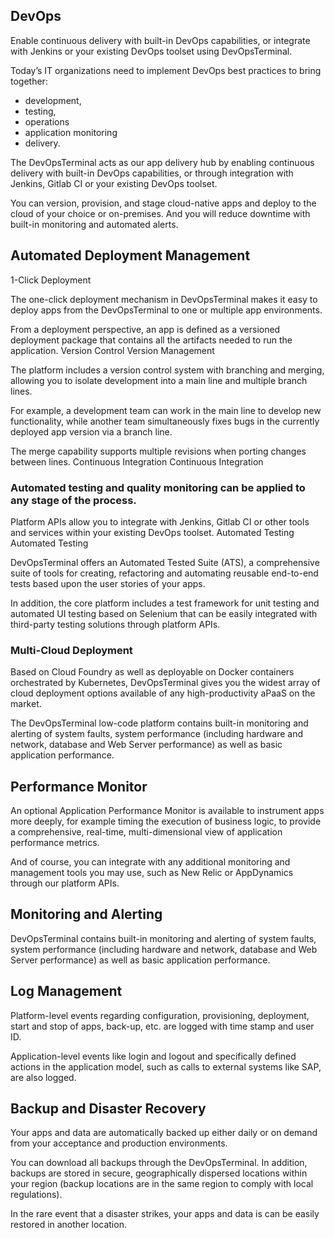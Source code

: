 ## DevOps

Enable continuous delivery with built-in DevOps capabilities, or integrate with Jenkins or your existing DevOps toolset using DevOpsTerminal.


Today’s IT organizations need to implement DevOps best practices to bring together:
+ development,
+ testing, 
+ operations 
+ application monitoring
+ delivery.

The DevOpsTerminal acts as our app delivery hub by enabling continuous delivery with built-in DevOps capabilities,
or through integration with Jenkins, Gitlab CI or your existing DevOps toolset.

You can version, provision, and stage cloud-native apps and deploy to the cloud of your choice or on-premises. 
And you will reduce downtime with built-in monitoring and automated alerts.

## Automated Deployment Management
1-Click Deployment

The one-click deployment mechanism in DevOpsTerminal makes it easy to deploy apps from the DevOpsTerminal to one or multiple app environments.

From a deployment perspective, an app is defined as a versioned deployment package that contains all the artifacts needed to run the application.
Version Control
Version Management

The platform includes a version control system with branching and merging, allowing you to isolate development into a main line and multiple branch lines.

For example, a development team can work in the main line to develop new functionality, while another team simultaneously fixes bugs in the currently deployed app version via a branch line.

The merge capability supports multiple revisions when porting changes between lines.
Continuous Integration
Continuous Integration



### Automated testing and quality monitoring can be applied to any stage of the process.

Platform APIs allow you to integrate with Jenkins, Gitlab CI or other tools and services within your existing DevOps toolset.
Automated Testing
Automated Testing

DevOpsTerminal offers an Automated Tested Suite (ATS), a comprehensive suite of tools for creating, refactoring and automating reusable end-to-end tests based upon the user stories of your apps.

In addition, the core platform includes a test framework for unit testing and automated UI testing based on Selenium that can be easily integrated with third-party testing solutions through platform APIs.


### Multi-Cloud Deployment

Based on Cloud Foundry as well as deployable on Docker containers orchestrated by Kubernetes, DevOpsTerminal gives you the widest array of cloud deployment options available of any high-productivity aPaaS on the market.

The DevOpsTerminal low-code platform contains built-in monitoring and alerting of system faults, system performance (including hardware and network, database and Web Server performance) as well as basic application performance.

## Performance Monitor

An optional Application Performance Monitor is available to instrument apps more deeply, for example timing the execution of business logic, to provide a comprehensive, real-time, multi-dimensional view of application performance metrics.

And of course, you can integrate with any additional monitoring and management tools you may use, such as New Relic or AppDynamics through our platform APIs.


## Monitoring and Alerting

DevOpsTerminal contains built-in monitoring and alerting of system faults, system performance (including hardware and network, database and Web Server performance) as well as basic application performance.


## Log Management


Platform-level events regarding configuration, provisioning, deployment, start and stop of apps, back-up, etc. are logged with time stamp and user ID.

Application-level events like login and logout and specifically defined actions in the application model, such as calls to external systems like SAP, are also logged.


## Backup and Disaster Recovery

Your apps and data are automatically backed up either daily or on demand from your acceptance and production environments.

You can download all backups through the DevOpsTerminal. In addition, backups are stored in secure, geographically dispersed locations within your region (backup locations are in the same region to comply with local regulations).

In the rare event that a disaster strikes, your apps and data is can be easily restored in another location.
